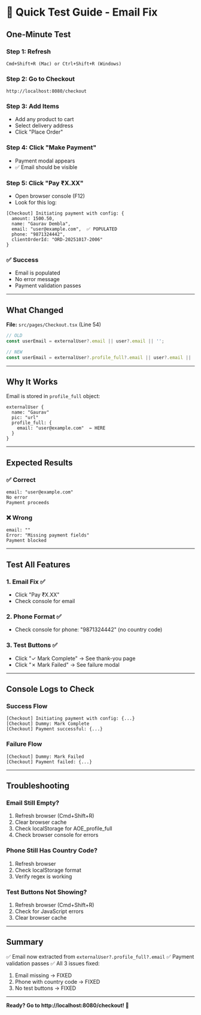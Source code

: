 # 🚀 Quick Test Guide - Email Fix

## One-Minute Test

### Step 1: Refresh
```
Cmd+Shift+R (Mac) or Ctrl+Shift+R (Windows)
```

### Step 2: Go to Checkout
```
http://localhost:8080/checkout
```

### Step 3: Add Items
- Add any product to cart
- Select delivery address
- Click "Place Order"

### Step 4: Click "Make Payment"
- Payment modal appears
- ✅ Email should be visible

### Step 5: Click "Pay ₹X.XX"
- Open browser console (F12)
- Look for this log:

```
[Checkout] Initiating payment with config: {
  amount: 1500.50,
  name: "Gaurav Dembla",
  email: "user@example.com",  ✅ POPULATED
  phone: "9871324442",
  clientOrderId: "ORD-20251017-2006"
}
```

### ✅ Success
- Email is populated
- No error message
- Payment validation passes

---

## What Changed

**File:** `src/pages/Checkout.tsx` (Line 54)

```typescript
// OLD
const userEmail = externalUser?.email || user?.email || '';

// NEW
const userEmail = externalUser?.profile_full?.email || user?.email || '';
```

---

## Why It Works

Email is stored in `profile_full` object:

```
externalUser {
  name: "Gaurav"
  pic: "url"
  profile_full: {
    email: "user@example.com"  ← HERE
  }
}
```

---

## Expected Results

### ✅ Correct
```
email: "user@example.com"
No error
Payment proceeds
```

### ❌ Wrong
```
email: ""
Error: "Missing payment fields"
Payment blocked
```

---

## Test All Features

### 1. Email Fix ✅
- Click "Pay ₹X.XX"
- Check console for email

### 2. Phone Format ✅
- Check console for phone: "9871324442" (no country code)

### 3. Test Buttons ✅
- Click "✓ Mark Complete" → See thank-you page
- Click "✗ Mark Failed" → See failure modal

---

## Console Logs to Check

### Success Flow
```
[Checkout] Initiating payment with config: {...}
[Checkout] Dummy: Mark Complete
[Checkout] Payment successful: {...}
```

### Failure Flow
```
[Checkout] Dummy: Mark Failed
[Checkout] Payment failed: {...}
```

---

## Troubleshooting

### Email Still Empty?
1. Refresh browser (Cmd+Shift+R)
2. Clear browser cache
3. Check localStorage for AOE_profile_full
4. Check browser console for errors

### Phone Still Has Country Code?
1. Refresh browser
2. Check localStorage format
3. Verify regex is working

### Test Buttons Not Showing?
1. Refresh browser (Cmd+Shift+R)
2. Check for JavaScript errors
3. Clear browser cache

---

## Summary

✅ Email now extracted from `externalUser?.profile_full?.email`
✅ Payment validation passes
✅ All 3 issues fixed:
   1. Email missing → FIXED
   2. Phone with country code → FIXED
   3. No test buttons → FIXED

---

**Ready? Go to http://localhost:8080/checkout! 🚀**

